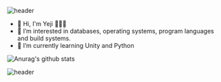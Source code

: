 ![header](https://capsule-render.vercel.app/api?type=soft&color=auto&height=20&section=header&text=)


- 👋 Hi, I'm Yeji  👨🏻‍💻
- 👀 I’m interested in databases, operating systems, program languages and build systems.
- 🌱 I’m currently learning Unity and Python

<!---
ellen310/ellen310 is a ✨ special ✨ repository because its `README.md` (this file) appears on your GitHub profile.
You can click the Preview link to take a look at your changes.
--->



![Anurag's github stats](https://github-readme-stats.vercel.app/api?username=Yeji&show_icons=true&theme=radical) 

![header](https://capsule-render.vercel.app/api?type=soft&color=auto&height=20&section=header&text=)
